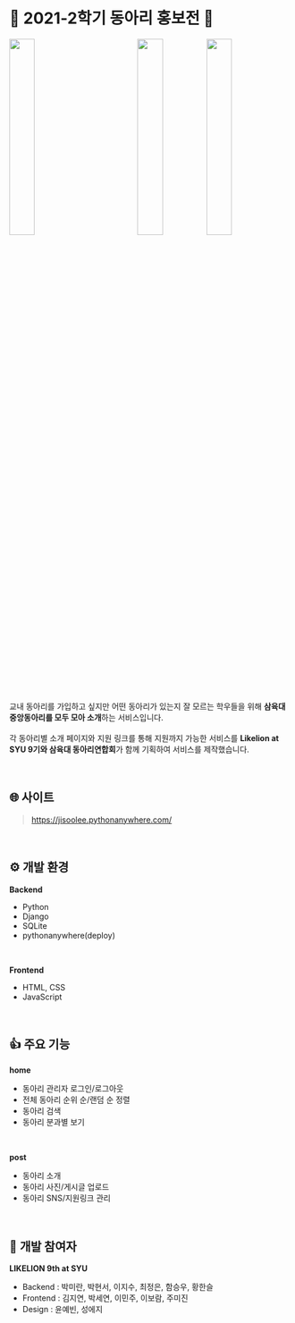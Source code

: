 # 🎊 2021-2학기 동아리 홍보전 🦁
<img src="https://user-images.githubusercontent.com/63850508/200763096-8b507101-82db-4727-9ad1-fa7247996b54.jpg" width="30%" align="left"/>
<img src="https://user-images.githubusercontent.com/63850508/200764192-53faeedc-fd0b-4fd8-9237-005dc1d2d250.jpg" width="30%" align="right"/>
<p align="center"><img src="https://user-images.githubusercontent.com/63850508/200763743-0ac11804-8586-4ba8-85e0-82a32f959700.jpg" width="30%"/></p>

교내 동아리를 가입하고 싶지만 어떤 동아리가 있는지 잘 모르는 학우들을 위해 **삼육대 중앙동아리를 모두 모아 소개**하는 서비스입니다.
<br>
<br>
각 동아리별 소개 페이지와 지원 링크를 통해 지원까지 가능한 서비스를 **Likelion at SYU 9기와 삼육대 동아리연합회**가 함께 기획하여 서비스를 제작했습니다.

<br>

## :globe_with_meridians: 사이트
> https://jisoolee.pythonanywhere.com/

<br>

## ⚙️ 개발 환경
**Backend**
- Python
- Django
- SQLite
- pythonanywhere(deploy)
<br>

**Frontend**
- HTML, CSS
- JavaScript

<br>

## 👍 주요 기능
**home**
- 동아리 관리자 로그인/로그아웃
- 전체 동아리 순위 순/랜덤 순 정렬
- 동아리 검색
- 동아리 분과별 보기
<br>

**post**
- 동아리 소개
- 동아리 사진/게시글 업로드
- 동아리 SNS/지원링크 관리

<br>

## 🦁 개발 참여자
**LIKELION 9th at SYU**<br>
- Backend : 박미란, 박현서, 이지수, 최정은, 함승우, 황한슬<br>
- Frontend : 김지연, 박세연, 이민주, 이보람, 주미진<br>
- Design : 윤예빈, 성에지
